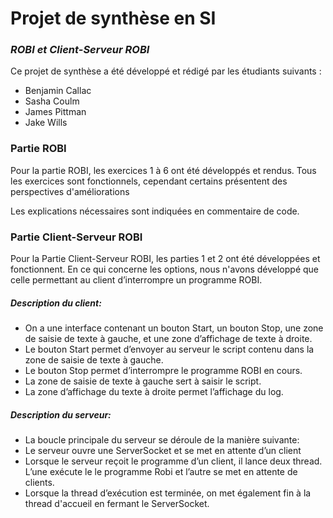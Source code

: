 # Projet de synthèse en SI
### _ROBI et Client-Serveur ROBI_

Ce projet de synthèse a été développé et rédigé par les étudiants suivants :

- Benjamin Callac
- Sasha Coulm
- James Pittman
- Jake Wills


### Partie ROBI

Pour la partie ROBI, les exercices 1 à 6 ont été développés et rendus.
Tous les exercices sont fonctionnels, cependant certains présentent des perspectives d'améliorations

Les explications nécessaires sont indiquées en commentaire de code.


### Partie Client-Serveur ROBI

Pour la Partie Client-Serveur ROBI, les parties 1 et 2 ont été développées et fonctionnent.
En ce qui concerne les options, nous n'avons développé que celle permettant au client d’interrompre un programme ROBI.

##### Description du client:
- On a une interface contenant un bouton Start, un bouton Stop, une zone de saisie de texte à gauche, et une zone d’affichage de texte à droite.
- Le bouton Start permet d’envoyer au serveur le script contenu dans la zone de saisie de texte à gauche.
- Le bouton Stop permet d’interrompre le programme ROBI en cours.
- La zone de saisie de texte à gauche sert à saisir le script.
- La zone d’affichage du texte à droite permet l’affichage du log.

##### Description du serveur:
- La boucle principale du serveur se déroule de la manière suivante:
- Le serveur ouvre une ServerSocket et se met en attente d’un client
- Lorsque le serveur reçoit le programme d’un client, il lance deux thread. L’une exécute le le programme Robi et l’autre se met en attente de clients.
- Lorsque la thread d’exécution est terminée, on met également fin à la thread d'accueil en fermant le ServerSocket.

